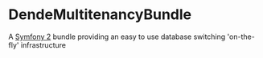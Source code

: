 # DendeMultitenancyBundle

A [Symfony 2](http://symfony.com) bundle providing an easy to use database switching 'on-the-fly' infrastructure



